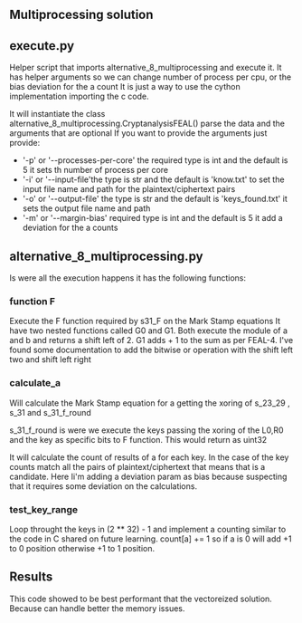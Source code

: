 ## Multiprocessing solution


## execute.py

Helper script that imports alternative_8_multiprocessing and execute it. It has helper arguments so we can change  number of process per cpu, or the bias deviation for the a count
It is just a way to use the cython implementation importing the c code.

It will instantiate the class alternative_8_multiprocessing.CryptanalysisFEAL()  parse the data and the arguments that are optional
If you want to provide the arguments just provide:
- '-p' or  '--processes-per-core' the required type is int and the default is 5 it sets th number of process per core
- '-i' or  '--input-file'the type is str and the default is 'know.txt' to set the input file name and path for the plaintext/ciphertext pairs
- '-o' or '--output-file' the type is str and the default is 'keys_found.txt' it sets the output file name and path
- '-m' or  '--margin-bias' required  type is int and the default is 5 it add a deviation for the a counts

## alternative_8_multiprocessing.py

Is were all the execution happens it has the following functions:


### function F

Execute the F function required by s31_F on the Mark Stamp  equations
It have two nested functions called G0 and G1.
Both execute the module of a and b  and returns a shift left of 2. G1 adds + 1 to the sum as per FEAL-4.
I've found some documentation to add the bitwise or operation with the shift left two and shift left right


### calculate_a

Will calculate the Mark Stamp equation for a getting the xoring of s_23_29 ,  s_31  and  s_31_f_round

s_31_f_round is were we execute the keys passing the xoring of the L0,R0 and the key as specific bits to F function. This would return as uint32

It will calculate the count of results of a for each key. In the case of the key counts match all the pairs of plaintext/ciphertext that means that is a candidate. Here Ii'm adding a deviation param as bias because suspecting that it requires some deviation on the calculations.

### test_key_range

Loop throught the keys in (2 ** 32) - 1 and implement a counting similar to the code in C shared on future learning.
    count[a] += 1 so if a is 0 will add  +1 to 0 position otherwise +1 to 1 position.

## Results

This code showed to be best performant that the vectoreized solution. Because can handle better the memory issues.
